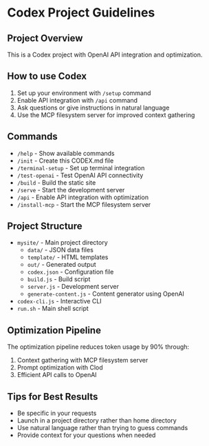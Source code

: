 # Codex Project Guidelines

## Project Overview
This is a Codex project with OpenAI API integration and optimization.

## How to use Codex
1. Set up your environment with `/setup` command
2. Enable API integration with `/api` command
3. Ask questions or give instructions in natural language
4. Use the MCP filesystem server for improved context gathering

## Commands
- `/help` - Show available commands
- `/init` - Create this CODEX.md file
- `/terminal-setup` - Set up terminal integration
- `/test-openai` - Test OpenAI API connectivity
- `/build` - Build the static site
- `/serve` - Start the development server
- `/api` - Enable API integration with optimization
- `/install-mcp` - Start the MCP filesystem server

## Project Structure
- `mysite/` - Main project directory
  - `data/` - JSON data files
  - `template/` - HTML templates
  - `out/` - Generated output
  - `codex.json` - Configuration file
  - `build.js` - Build script
  - `server.js` - Development server
  - `generate-content.js` - Content generator using OpenAI
- `codex-cli.js` - Interactive CLI
- `run.sh` - Main shell script

## Optimization Pipeline
The optimization pipeline reduces token usage by 90% through:
1. Context gathering with MCP filesystem server
2. Prompt optimization with Clod
3. Efficient API calls to OpenAI

## Tips for Best Results
- Be specific in your requests
- Launch in a project directory rather than home directory
- Use natural language rather than trying to guess commands
- Provide context for your questions when needed
